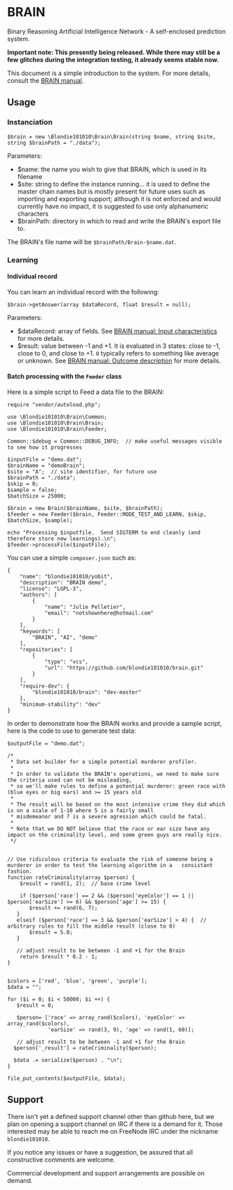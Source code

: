 # BRAIN

Binary Reasoning Artificial Intelligence Network - A self-enclosed prediction system.

**Important note:  This presently being released. While there may still be a few glitches during the integration testing, it already seems stable now.**

This document is a simple introduction to the system.  For more details, consult the [BRAIN manual](https://blondie101010.github.io/BRAIN/).

## Usage

### Instanciation
    $brain = new \Blondie101010\Brain\Brain(string $name, string $site, string $brainPath = "./data");

Parameters:
- $name: the name you wish to give that BRAIN, which is used in its filename
- $site: string to define the instance running...  it is used to define the master chain names but is mostly present for future uses such as importing and exporting support;  although it is not enforced and would currently have no impact, it is suggested to use only alphanumeric characters
- $brainPath: directory in which to read and write the BRAIN's export file to.

The BRAIN's file name will be `$brainPath/Brain-$name.dat`.

### Learning

#### Individual record

You can learn an individual record with the following:

    $brain->getAnswer(array $dataRecord, float $result = null);

Parameters:
- $dataRecord: array of fields.  See [BRAIN manual: Input characteristics](https://blondie101010.github.io/BRAIN/#input-caracteristics) for more details.
- $result: value between -1 and +1.  It is evaluated in 3 states: close to -1, close to 0, and close to +1.  `0` typically refers to something like average or unknown.  See [BRAIN manual: Outcome description](https://blondie101010.github.io/BRAIN/#outcome-description) for more details.


#### Batch processing with the `Feeder` class

Here is a simple script to Feed a data file to the BRAIN:

    require "vendor/autoload.php";
    
    use \Blondie101010\Brain\Common;
    use \Blondie101010\Brain\Brain;
    use \Blondie101010\Brain\Feeder;

    Common::$debug = Common::DEBUG_INFO;  // make useful messages visible to see how it progresses

    $inputFile = "demo.dat";
    $brainName = "demoBrain";
    $site = "A";  // site identifier, for future use
    $brainPath = "./data";
    $skip = 0;
    $sample = false;
    $batchSize = 25000;

    $brain = new Brain($brainName, $site, $brainPath);
    $feeder = new Feeder($brain, Feeder::MODE_TEST_AND_LEARN, $skip, $batchSize, $sample);

    echo "Processing $inputfile.  Send SIGTERM to end cleanly (and therefore store new learnings).\n";
    $feeder->processFile($inputFile);

You can use a simple `composer.json` such as:

    {
        "name": "blondie101010/yobit",
        "description": "BRAIN demo",
        "license": "LGPL-3",
        "authors": [
            {
                "name": "Julie Pelletier",
                "email": "notshownhere@hotmail.com"
            }
        ],
        "keywords": [
            "BRAIN", "AI", "demo"
        ],
        "repositories": [
            {
                "type": "vcs",
                "url": "https://github.com/blondie101010/brain.git"
            }
        ],
        "require-dev": {
            "blondie101010/brain": "dev-master"
        },
        "minimum-stability": "dev"
    }


In order to demonstrate how the BRAIN works and provide a sample script, here is the code to use to generate test data:

    $outputFile = "demo.dat";

    /*
     * Data set builder for a simple potential murderer profiler.
     *
     * In order to validate the BRAIN's operations, we need to make sure the criteria used can not be misleading,
     * so we'll make rules to define a potential murderer: green race with (blue eyes or big ears) and >= 15 years old
     *
     * The result will be based on the most intensive crime they did which is on a scale of 1-10 where 5 is a fairly small
     * misdemeanor and 7 is a severe agression which could be fatal.
     *
     * Note that we DO NOT believe that the race or ear size have any impact on the criminality level, and some green guys are really nice.
     */


    // Use ridiculous criteria to evaluate the risk of someone being a murderer in order to test the learning algorithm in a   consistant fashion.
    function rateCriminality(array $person) {
        $result = rand(1, 2);  // base crime level

        if ($person['race'] == 2 && ($person['eyeColor'] == 1 || $person['earSize'] >= 6) && $person['age'] >= 15) {
           $result += rand(6, 7);
       }
       elseif ($person['race'] == 3 && $person['earSize'] > 4) {  // arbitrary rules to fill the middle result (close to 0)
           $result = 5.0;
       }

       // adjust result to be between -1 and +1 for the Brain
        return $result * 0.2 - 1;
    }


    $colors = ['red', 'blue', 'green', 'purple'];
    $data = "";

    for ($i = 0; $i < 50000; $i ++) {
       $result = 0;

       $person= ['race' => array_rand($colors), 'eyeColor' => array_rand($colors),
                 'earSize' => rand(3, 9), 'age' => rand(1, 60)];

       // adjust result to be between -1 and +1 for the Brain
      $person['_result'] = rateCriminality($person);

      $data .= serialize($person) . "\n";
    }

    file_put_contents($outputFile, $data);
    
## Support

There isn't yet a defined support channel other than github here, but we plan on opening a support channel on IRC if there is a demand for it.  Those interested may be able to reach me on FreeNode IRC under the nickname `blondie101010`.

If you notice any issues or have a suggestion, be assured that all constructive comments are welcome.

Commercial development and support arrangements are possible on demand.
